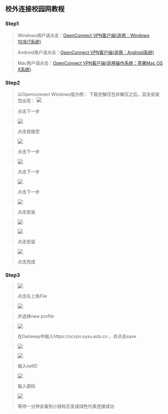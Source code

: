 ## 校外连接校园网教程
### Step1
> Windows用户请点击：[OpenConnect VPN客户端(适用：Windows 10/8/7系统)](http://inc.sysu.edu.cn/sites/inc.sysu.edu.cn/files/upload/download/openconnect-gui-1.5.1-win.zip)

> Android用户请点击：[OpenConnect VPN客户端(适用：Android系统)](http://inc.sysu.edu.cn/sites/inc.sysu.edu.cn/files/upload/download/anyconnectv4.0.09039.zip)

> Mac用户请点击：[OpenConnect VPN客户端(适用操作系统：苹果Mac OS X系统)](http://inc.sysu.edu.cn/sites/inc.sysu.edu.cn/files/upload/download/anyconnect-macos-4.6.00362-predeploy-k9.zip)

### Step2
> 以Openconnect Windows版为例：
> 下载完解压包并解压之后，双击安装包出现：
> ![](1.png)

> 点击下一步

> ![](2.png)

> 点击我接受

> ![](3.png)

> 点击下一步

> ![](4.png)

> 点击下一步

> ![](5.png)

> 点击下一步

> ![](6.png)

> 点击安装

> ![](7.png)

> ![](8.png)

> 点击安装

> ![](9.png)

> 点击完成


### Step3
> ![](10.png)

> 点击左上角File

> ![](11.png)

> 并选择new profile

> ![](12.png)

> 在Getaway中输入https://ocvpn.sysu.edu.cn ，并点击save

> ![](13.PNG)

> ![](14.PNG)

> 输入netID

> ![](15.PNG)

> 输入密码

> ![](16.PNG)

> 等待一分钟会看到小锁标志变成绿色代表连接成功
